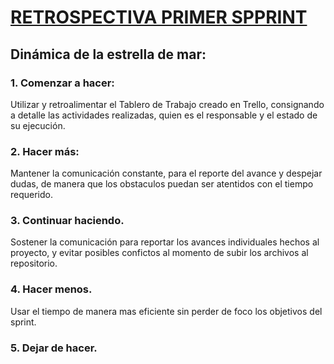 # [RETROSPECTIVA PRIMER SPPRINT](https://proyectosagiles.org/2009/06/14/retrospectiva-estrella-mar-starfish-retrospective-scrum/)

## Dinámica de la estrella de mar:

### 1. Comenzar a hacer:

Utilizar y retroalimentar el Tablero de Trabajo creado en Trello, consignando a detalle las actividades realizadas, quien es el responsable y el estado de su ejecución.

### 2. Hacer más:

Mantener la comunicación constante, para el reporte del avance y despejar dudas, de manera que los obstaculos puedan ser atentidos con el tiempo requerido.

### 3. Continuar haciendo.

Sostener la comunicación para reportar los avances individuales hechos al proyecto, y evitar posibles confictos al momento de subir los archivos al repositorio.

### 4. Hacer menos.
  Usar el tiempo de manera mas eficiente sin perder de foco los objetivos del sprint. 

### 5. Dejar de hacer.
 


